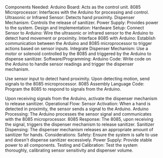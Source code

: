Components Needed:
Arduino Board: Acts as the control unit.
8085 Microprocessor: Interfaces with the Arduino for processing and control.
Ultrasonic or Infrared Sensor: Detects hand proximity.
Dispenser Mechanism: Controls the release of sanitizer.
Power Supply: Provides power to the system.
Design and Implementation:
Hardware Setup:
Connect Sensor to Arduino: Wire the ultrasonic or infrared sensor to the Arduino to detect hand movement or proximity.
Interface 8085 with Arduino: Establish communication between the Arduino and 8085 microprocessor to trigger actions based on sensor inputs.
Integrate Dispenser Mechanism: Use a motor or solenoid controlled by the 8085 and triggered by the Arduino to dispense sanitizer.
Software/Programming:
Arduino Code: Write code on the Arduino to handle sensor readings and trigger the dispenser mechanism.

Use sensor input to detect hand proximity.
Upon detecting motion, send signals to the 8085 microprocessor.
8085 Assembly Language Code: Program the 8085 to respond to signals from the Arduino.

Upon receiving signals from the Arduino, activate the dispenser mechanism to release sanitizer.
Operational Flow:
Sensor Activation: When a hand is detected in proximity, the sensor sends a signal to the Arduino.
Arduino Processing: The Arduino processes the sensor signal and communicates with the 8085 microprocessor.
8085 Response: The 8085, upon receiving the signal, triggers the dispenser mechanism to release sanitizer.
Sanitizer Dispensing: The dispenser mechanism releases an appropriate amount of sanitizer for hands.
Considerations:
Safety: Ensure the system is safe to use and doesn't dispense sanitizer excessively.
Power Supply: Provide stable power to all components.
Testing and Calibration: Test the system thoroughly, calibrating sensor sensitivity and dispenser volume.
